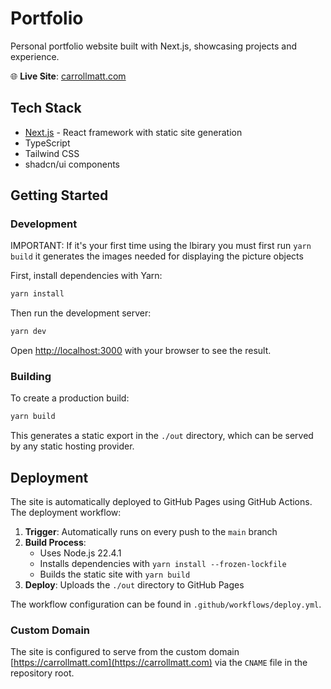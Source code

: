 # Portfolio

Personal portfolio website built with Next.js, showcasing projects and experience.

🌐 **Live Site**: [carrollmatt.com](https://carrollmatt.com)

## Tech Stack

- [Next.js](https://nextjs.org) - React framework with static site generation
- TypeScript
- Tailwind CSS
- shadcn/ui components

## Getting Started

### Development

IMPORTANT: If it's your first time using the lbirary you must first run `yarn build` it generates the images needed for displaying the picture objects

First, install dependencies with Yarn:

```bash
yarn install
```

Then run the development server:

```bash
yarn dev
```

Open [http://localhost:3000](http://localhost:3000) with your browser to see the result.

### Building

To create a production build:

```bash
yarn build
```

This generates a static export in the `./out` directory, which can be served by any static hosting provider.

## Deployment

The site is automatically deployed to GitHub Pages using GitHub Actions. The deployment workflow:

1. **Trigger**: Automatically runs on every push to the `main` branch
2. **Build Process**: 
   - Uses Node.js 22.4.1
   - Installs dependencies with `yarn install --frozen-lockfile`
   - Builds the static site with `yarn build`
3. **Deploy**: Uploads the `./out` directory to GitHub Pages

The workflow configuration can be found in `.github/workflows/deploy.yml`.

### Custom Domain

The site is configured to serve from the custom domain [https://carrollmatt.com](https://carrollmatt.com) via the `CNAME` file in the repository root.
